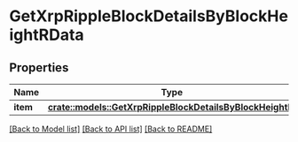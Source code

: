 # GetXrpRippleBlockDetailsByBlockHeightRData

## Properties

Name | Type | Description | Notes
------------ | ------------- | ------------- | -------------
**item** | [**crate::models::GetXrpRippleBlockDetailsByBlockHeightRi**](GetXRPRippleBlockDetailsByBlockHeightRI.md) |  | 

[[Back to Model list]](../README.md#documentation-for-models) [[Back to API list]](../README.md#documentation-for-api-endpoints) [[Back to README]](../README.md)


